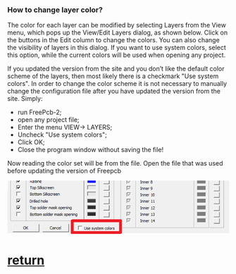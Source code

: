 ### How to change layer color?

The color for each layer can be modified by selecting Layers from the View menu, which pops up the View/Edit Layers dialog, as shown below. Click on the buttons in the Edit column to change the colors. You can also change the visibility of layers in this dialog. If you want to use system colors, select this option, while the current colors will be used when opening any project.

If you updated the version from the site and you don’t like the default color scheme of the layers, then most likely there is a checkmark "Use system colors". In order to change the color scheme it is not necessary to manually change the configuration file after you have updated the version from the site. Simply:

* run FreePcb-2;
* open any project file;
* Enter the menu VIEW-> LAYERS;
* Uncheck "Use system colors";
* Click OK;
* Close the program window without saving the file!
 
Now reading the color set will be from the file. Open the file that was used before updating the version of Freepcb

![](/pictures/sys_colors.png)

# [return](How_to.md)


